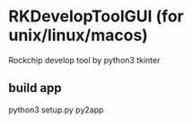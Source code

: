 # RKDevelopToolGUI (for unix/linux/macos)
Rockchip develop tool by python3 tkinter

## build app
python3 setup.py py2app

